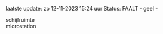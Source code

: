 laatste update: 
zo 12-11-2023 15:24   uur 
Status: FAALT - geel - 
<div class="service Y">schijfruimte</div><div class="service Y">microstation</div>